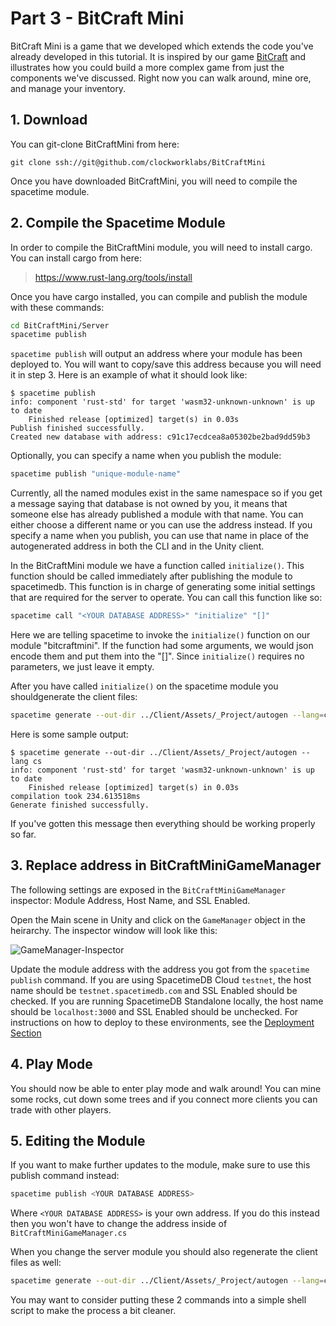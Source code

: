 # Part 3 - BitCraft Mini

BitCraft Mini is a game that we developed which extends the code you've already developed in this tutorial. It is inspired by our game [BitCraft](https://bitcraftonline.com) and illustrates how you could build a more complex game from just the components we've discussed. Right now you can walk around, mine ore, and manage your inventory.

## 1. Download

You can git-clone BitCraftMini from here:

```plaintext
git clone ssh://git@github.com/clockworklabs/BitCraftMini
```

Once you have downloaded BitCraftMini, you will need to compile the spacetime module.

## 2. Compile the Spacetime Module

In order to compile the BitCraftMini module, you will need to install cargo. You can install cargo from here:

> https://www.rust-lang.org/tools/install

Once you have cargo installed, you can compile and publish the module with these commands:

```bash
cd BitCraftMini/Server
spacetime publish
```

`spacetime publish` will output an address where your module has been deployed to. You will want to copy/save this address because you will need it in step 3. Here is an example of what it should look like:

```plaintext
$ spacetime publish
info: component 'rust-std' for target 'wasm32-unknown-unknown' is up to date
    Finished release [optimized] target(s) in 0.03s
Publish finished successfully.
Created new database with address: c91c17ecdcea8a05302be2bad9dd59b3
```

Optionally, you can specify a name when you publish the module:

```bash
spacetime publish "unique-module-name"
```

Currently, all the named modules exist in the same namespace so if you get a message saying that database is not owned by you, it means that someone else has already published a module with that name. You can either choose a different name or you can use the address instead. If you specify a name when you publish, you can use that name in place of the autogenerated address in both the CLI and in the Unity client.

In the BitCraftMini module we have a function called `initialize()`. This function should be called immediately after publishing the module to spacetimedb. This function is in charge of generating some initial settings that are required for the server to operate. You can call this function like so:

```bash
spacetime call "<YOUR DATABASE ADDRESS>" "initialize" "[]"
```

Here we are telling spacetime to invoke the `initialize()` function on our module "bitcraftmini". If the function had some arguments, we would json encode them and put them into the "[]". Since `initialize()` requires no parameters, we just leave it empty.

After you have called `initialize()` on the spacetime module you shouldgenerate the client files:

```bash
spacetime generate --out-dir ../Client/Assets/_Project/autogen --lang=cs
```

Here is some sample output:

```plaintext
$ spacetime generate --out-dir ../Client/Assets/_Project/autogen --lang cs
info: component 'rust-std' for target 'wasm32-unknown-unknown' is up to date
    Finished release [optimized] target(s) in 0.03s
compilation took 234.613518ms
Generate finished successfully.
```

If you've gotten this message then everything should be working properly so far.

## 3. Replace address in BitCraftMiniGameManager

The following settings are exposed in the `BitCraftMiniGameManager` inspector: Module Address, Host Name, and SSL Enabled.

Open the Main scene in Unity and click on the `GameManager` object in the heirarchy. The inspector window will look like this:

![GameManager-Inspector](/images/unity-tutorial/GameManager-Inspector.JPG)

Update the module address with the address you got from the `spacetime publish` command. If you are using SpacetimeDB Cloud `testnet`, the host name should be `testnet.spacetimedb.com` and SSL Enabled should be checked. If you are running SpacetimeDB Standalone locally, the host name should be `localhost:3000` and SSL Enabled should be unchecked. For instructions on how to deploy to these environments, see the [Deployment Section](/docs/DeploymentOverview.md)

## 4. Play Mode

You should now be able to enter play mode and walk around! You can mine some rocks, cut down some trees and if you connect more clients you can trade with other players.

## 5. Editing the Module

If you want to make further updates to the module, make sure to use this publish command instead:

```bash
spacetime publish <YOUR DATABASE ADDRESS>
```

Where `<YOUR DATABASE ADDRESS>` is your own address. If you do this instead then you won't have to change the address inside of `BitCraftMiniGameManager.cs`

When you change the server module you should also regenerate the client files as well:

```bash
spacetime generate --out-dir ../Client/Assets/_Project/autogen --lang=cs
```

You may want to consider putting these 2 commands into a simple shell script to make the process a bit cleaner.
